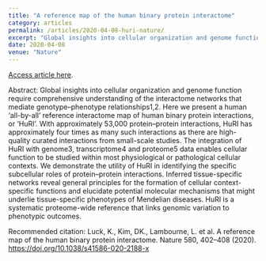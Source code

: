```yaml
---
title: "A reference map of the human binary protein interactome"
category: articles
permalink: /articles/2020-04-08-huri-nature/ 
excerpt: "Global insights into cellular organization and genome function require comprehensive understanding of the interactome networks that mediate genotype–phenotype relationships1,2. Here we present a human ‘all-by-all’ reference interactome map of human binary protein interactions, or ‘HuRI’. With approximately 53,000 protein–protein interactions, HuRI has approximately four times as many such interactions as there are high-quality curated interactions from small-scale studies. The integration of HuRI with genome3, transcriptome4 and proteome5 data enables cellular function to be studied within most physiological or pathological cellular contexts. We demonstrate the utility of HuRI in identifying the specific subcellular roles of protein–protein interactions. Inferred tissue-specific networks reveal general principles for the formation of cellular context-specific functions and elucidate potential molecular mechanisms that might underlie tissue-specific phenotypes of Mendelian diseases. HuRI is a systematic proteome-wide reference that links genomic variation to phenotypic outcomes."
date: 2020-04-08
venue: "Nature"
---
```


<a href='https://doi.org/10.1038/s41586-020-2188-x'>Access article here</a>. 

Abstract: Global insights into cellular organization and genome function require comprehensive understanding of the interactome networks that mediate genotype–phenotype relationships1,2. Here we present a human ‘all-by-all’ reference interactome map of human binary protein interactions, or ‘HuRI’. With approximately 53,000 protein–protein interactions, HuRI has approximately four times as many such interactions as there are high-quality curated interactions from small-scale studies. The integration of HuRI with genome3, transcriptome4 and proteome5 data enables cellular function to be studied within most physiological or pathological cellular contexts. We demonstrate the utility of HuRI in identifying the specific subcellular roles of protein–protein interactions. Inferred tissue-specific networks reveal general principles for the formation of cellular context-specific functions and elucidate potential molecular mechanisms that might underlie tissue-specific phenotypes of Mendelian diseases. HuRI is a systematic proteome-wide reference that links genomic variation to phenotypic outcomes.



Recommended citation: Luck, K., Kim, DK., Lambourne, L. et al. A reference map of the human binary protein interactome. Nature 580, 402–408 (2020). https://doi.org/10.1038/s41586-020-2188-x


